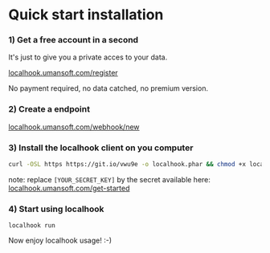 Quick start installation
========================

### 1) Get a free account in a second

It's just to give you a private acces to your data.

[localhook.umansoft.com/register](https://localhook.umansoft.com/register/)

No payment required, no data catched, no premium version.


### 2) Create a endpoint

[localhook.umansoft.com/webhook/new](https://localhook.umansoft.com/webhook/new)

### 3) Install the localhook client on you computer

```bash
curl -OSL https https://git.io/vwu9e -o localhook.phar && chmod +x localhook.phar && sudo mv localhook.phar /usr/local/bin/localhook && localhook auto-configure [YOUR_SECRET_KEY]
```

note: replace `[YOUR_SECRET_KEY]` by the secret available here: [localhook.umansoft.com/get-started](https://localhook.umansoft.com/get-started)

### 4) Start using localhook
```
localhook run
```

Now enjoy localhook usage! :-)

